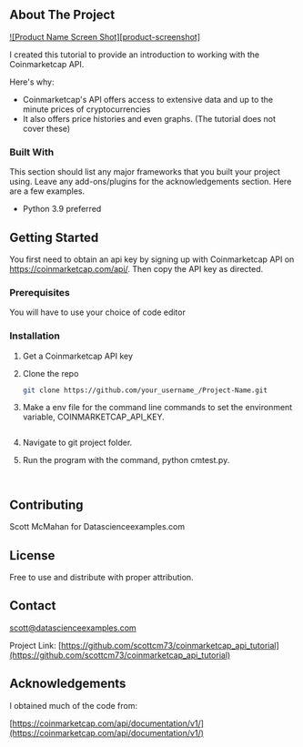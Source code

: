 
<!-- ABOUT THE PROJECT -->
## About The Project

[![Product Name Screen Shot][product-screenshot]](https://example.com)

I created this tutorial to provide an introduction to working with the Coinmarketcap API. 

Here's why:
* Coinmarketcap's API offers access to extensive data and up to the minute prices of cryptocurrencies
* It also offers price histories and even graphs. (The tutorial does not cover these)


### Built With

This section should list any major frameworks that you built your project using. Leave any add-ons/plugins for the acknowledgements section. Here are a few examples.
* Python 3.9 preferred



<!-- GETTING STARTED -->
## Getting Started

You first need to obtain an api key by signing up with Coinmarketcap API on https://coinmarketcap.com/api/. Then copy the API key as directed.

### Prerequisites

You will have to use your choice of code editor


### Installation

1. Get a Coinmarketcap API key
2. Clone the repo
   ```sh
   git clone https://github.com/your_username_/Project-Name.git
   ```
3. Make a env file for the command line commands to set the environment variable, COINMARKETCAP_API_KEY.
   ```
4. Navigate to git project folder.

5. Run the program with the command, 
  python cmtest.py.
   ```


<!-- CONTRIBUTING -->
## Contributing

Scott McMahan
for 
Datascienceexamples.com



<!-- LICENSE -->
## License

Free to use and distribute with proper attribution. 



<!-- CONTACT -->
## Contact

scott@datascienceexamples.com

Project Link: [https://github.com/scottcm73/coinmarketcap_api_tutorial](https://github.com/scottcm73/coinmarketcap_api_tutorial)



<!-- ACKNOWLEDGEMENTS -->
## Acknowledgements

I obtained much of the code from:

[https://coinmarketcap.com/api/documentation/v1/](https://coinmarketcap.com/api/documentation/v1/)



